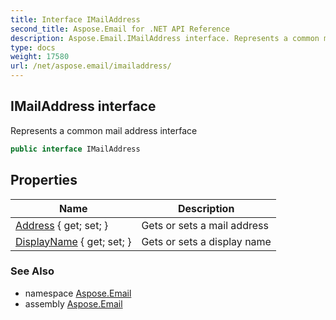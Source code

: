 ```yaml
---
title: Interface IMailAddress
second_title: Aspose.Email for .NET API Reference
description: Aspose.Email.IMailAddress interface. Represents a common mail address interface
type: docs
weight: 17580
url: /net/aspose.email/imailaddress/
---
```

## IMailAddress interface

Represents a common mail address interface

```csharp
public interface IMailAddress
```

## Properties

| Name | Description |
| --- | --- |
| [Address](../../aspose.email/imailaddress/address/) { get; set; } | Gets or sets a mail address |
| [DisplayName](../../aspose.email/imailaddress/displayname/) { get; set; } | Gets or sets a display name |

### See Also

* namespace [Aspose.Email](../../aspose.email/)
* assembly [Aspose.Email](../../)


